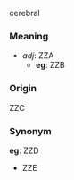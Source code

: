 cerebral
### Meaning
+ _adj_: ZZA
	+ __eg__: ZZB

### Origin

ZZC

### Synonym

__eg__: ZZD

+ ZZE


